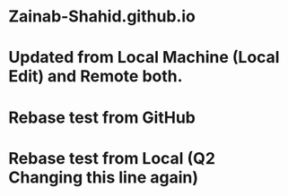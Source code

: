 # Zainab-Shahid.github.io

# Updated from Local Machine (Local Edit) and Remote both.
# Rebase test from GitHub
# Rebase test from Local (Q2 Changing this line again)

